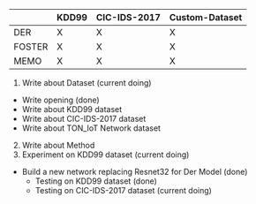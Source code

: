 

||KDD99|CIC-IDS-2017|Custom-Dataset|
|---|---|---|---|
|DER|X|X|X|
|FOSTER|X|X|X|
|MEMO|X|X|X|


1. Write about Dataset (current doing)
- Write opening (done)
- Write about KDD99 dataset
- Write about CIC-IDS-2017 dataset
- Write about TON_IoT Network dataset

2. Write about Method
3. Experiment on KDD99 dataset (current doing)
- Build a new network replacing Resnet32 for Der Model (done)
    - Testing on KDD99 dataset (done)
    - Testing on CIC-IDS-2017 dataset (current doing)




